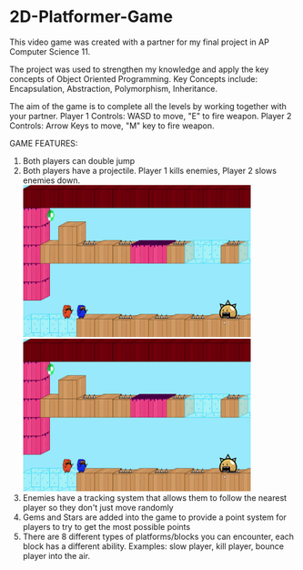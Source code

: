 # 2D-Platformer-Game
This video game was created with a partner for my final project in AP Computer Science 11.

The project was used to strengthen my knowledge and apply the key concepts of Object Oriented Programming.
Key Concepts include: Encapsulation, Abstraction, Polymorphism, Inheritance.

The aim of the game is to complete all the levels by working together with your partner. 
Player 1 Controls: WASD to move, "E" to fire weapon.
Player 2 Controls: Arrow Keys to move, "M" key to fire weapon.

GAME FEATURES:
1. Both players can double jump
2. Both players have a projectile. Player 1 kills enemies, Player 2 slows enemies down.
<img src = "Player2.gif" width = "400"> <img src = "Player2.gif" width = "400">
3. Enemies have a tracking system that allows them to follow the nearest player so they don't just move randomly
4. Gems and Stars are added into the game to provide a point system for players to try to get the most possible points
5. There are 8 different types of platforms/blocks you can encounter, each block has a different ability. Examples: slow player, kill player, bounce player into the air. 

